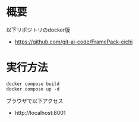 # 概要

以下リポジトリのdocker版

- https://github.com/git-ai-code/FramePack-eichi


# 実行方法

```console
docker compose build
docker compose up -d
```

ブラウザで以下アクセス
- http://localhost:8001

